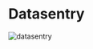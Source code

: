 # Datasentry

![datasentry](https://github.com/user-attachments/assets/becd9eb6-458c-4fd5-b307-4e8c687805f6)
